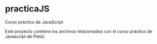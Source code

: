 # practicaJS
Curso práctico de JavaScript

Este proyecto contiene los archivos relacionados con el curso práctico de Javascript de Platzi.
